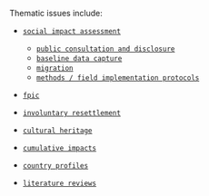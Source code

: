 Thematic issues include:


*  [`social impact assessment`](http://applied-anthro.com/thematic-issues/social-impact-assessment)
    - [`public consultation and disclosure`](http://applied-anthro.com/thematic-issues/social-impact-assessment/public-consultation-and-disclosure)
    - [`baseline data capture`](https://github.com/aaronkyle/social-development/tree/master/thematic-issues/social-impact-assessment/baseline-surveys)
    - [`migration`](http://applied-anthro.com/thematic-issues/social-impact-assessment/migration)
    - [`methods / field implementation protocols`](http://applied-anthro.com/thematic-issues/social-impact-assessment/social-impact-assessment/methodology)


*  [`fpic`](https://github.com/aaronkyle/social-development/tree/master/thematic-issues/fpic)
*  [`involuntary resettlement`](https://github.com/aaronkyle/social-development/tree/master/thematic-issues/involuntary-resettlement)
*  [`cultural heritage`](http://applied-anthro.com/thematic-issues/social-impact-assessment/cultural-heritage)
*  [`cumulative impacts`](http://applied-anthro.com/thematic-issues/social-impact-assessment/cumulative-impacts/cumulative-impacts_briefing-note)
*  [`country profiles`](http://applied-anthro.com/thematic-issues/social-impact-assessment/country-profiles/)
*  [`literature reviews`](https://github.com/aaronkyle/social-development/tree/master/thematic-issues/literature-reviews)

<!--

https://www.worldbank.org/en/topic

[![Agriculture and Food](http://www.worldbank.org/content/dam/photos/220x220/2017/jul/vn_woman_pineapple_220x220.jpg "Agriculture and Food")](http://www.worldbank.org/en/topic/agriculture)

#### [Agriculture and Food »](http://www.worldbank.org/en/topic/agriculture)

* [Agribusiness and Value Chains](http://www.worldbank.org/en/topic/agribusiness)
* [Climate-Smart Agriculture](http://www.worldbank.org/en/topic/climate-smart-agriculture)
* [Food Security](http://www.worldbank.org/en/topic/food-security)

Show More +

[![Climate Change](http://www.worldbank.org/content/dam/photos/220x220/2017/jul/climate2.png "Climate Change")](http://www.worldbank.org/en/topic/climatechange)

#### [Climate Change »](http://www.worldbank.org/en/topic/climatechange)

* [Climate Finance](http://www.worldbank.org/en/topic/climatefinance)
* [Climate-Smart Agriculture](http://www.worldbank.org/en/topic/climate-smart-agriculture)
* [Climate and Health](http://www.worldbank.org/en/topic/climatechangeandhealth)

Show More +

[![Competitiveness](http://www.worldbank.org/content/dam/photos/220x220/2017/may/psd-220x220-main.jpg "Competitiveness")](http://www.worldbank.org/en/topic/competitiveness)

#### [Competitiveness »](http://www.worldbank.org/en/topic/competitiveness)

* [Competition Policy](http://www.worldbank.org/en/topic/competition-policy)
* [Investment Climate](http://www.worldbank.org/en/topic/investment-climate)
* [Innovation and Entrepreneurship](http://www.worldbank.org/en/topic/innovation-entrepreneurship)

[![Debt](http://www.worldbank.org/content/dam/photos/220x220/2017/may/debt-220x220-main.jpg "Debt")](http://www.worldbank.org/en/topic/debt)

#### [Debt »](http://www.worldbank.org/en/topic/debt)

* [Debt Management](http://www.worldbank.org/en/topic/debt-management)
* [Debt Relief](http://www.worldbank.org/en/topic/debt-relief)
* [Debt Sustainability](http://www.worldbank.org/en/topic/debt-sustainability)

[![Digital Development](http://www.worldbank.org/content/dam/photos/220x220/2017/jun/td-man-holding-smartphone-220x220.jpg "Digital Development")](http://www.worldbank.org/en/topic/digitaldevelopment)

#### [Digital Development »](http://www.worldbank.org/en/topic/digitaldevelopment)

[![Disaster Risk Management ](http://www.worldbank.org/content/dam/photos/220x220/2017/jul/DRM-Banner-pour-220x220.jpg "Disaster Risk Management ")](http://www.worldbank.org/en/topic/disasterriskmanagement)

#### [Disaster Risk Management  »](http://www.worldbank.org/en/topic/disasterriskmanagement)

[![Education](http://www.worldbank.org/content/dam/photos/220x220/2017/jun/EduMigration_banner_small.jpg "Education")](http://www.worldbank.org/en/topic/education)

#### [Education »](http://www.worldbank.org/en/topic/education)

* [Early Childhood Development](http://www.worldbank.org/en/topic/earlychildhooddevelopment)
* [Education and Technology](http://www.worldbank.org/en/topic/edutech)
* [Girls' Education](http://www.worldbank.org/en/topic/girlseducation)

Show More +

[![Energy](http://www.worldbank.org/content/dam/photos/220x220/2017/jun/Energy-header-220-v4.jpg "Energy")](http://www.worldbank.org/en/topic/energy)

#### [Energy »](http://www.worldbank.org/en/topic/energy)

[![Environment ](http://www.worldbank.org/content/dam/photos/220x220/2017/jun/IMG_5972---Copy.jpg "Environment ")](http://www.worldbank.org/en/topic/environment)

#### [Environment  »](http://www.worldbank.org/en/topic/environment)

* [Biodiversity](http://www.worldbank.org/en/topic/biodiversity)
* [Landscapes](http://www.worldbank.org/en/topic/landscapes)
* [Natural Capital](https://www.worldbank.org/en/topic/natural-capital)

Show More +

[![Extractive Industries](http://www.worldbank.org/content/dam/photos/220x220/2017/jun/Square-220.220.png "Extractive Industries")](http://www.worldbank.org/en/topic/extractiveindustries)

#### [Extractive Industries »](http://www.worldbank.org/en/topic/extractiveindustries)

* [Extractives Global Programmatic Support](http://www.worldbank.org/en/topic/egps)
* [Mining Investment and Governance Review](http://www.worldbank.org/en/topic/mining-governance)
* [Gas Flaring Reduction](http://www.worldbank.org/en/topic/gas-flaring-reduction)

[![Financial Inclusion](http://www.worldbank.org/content/dam/photos/220x220/2017/may/FI-thumbnail.jpg "Financial Inclusion")](http://www.worldbank.org/en/topic/financialinclusion)

#### [Financial Inclusion »](http://www.worldbank.org/en/topic/financialinclusion)

* [Payment Systems](http://www.worldbank.org/en/topic/paymentsystemsremittances)
* [Credit Infrastructure](http://www.worldbank.org/en/topic/creditinfrastructure)
* [Small and Medium Enterprises Finance](http://www.worldbank.org/en/topic/smefinance)

[![Financial Sector](http://www.worldbank.org/content/dam/photos/220x220/2017/may/FS-thumbnail.jpg "Financial Sector")](http://www.worldbank.org/en/topic/financialsector)

#### [Financial Sector »](http://www.worldbank.org/en/topic/financialsector)

* [Financial Stability](http://www.worldbank.org/en/topic/financialstability)
* [Financial Integrity](http://www.worldbank.org/en/topic/financialmarketintegrity)
* [Long-Term Finance](http://www.worldbank.org/en/topic/longtermfinance)

[![Fragility, Conflict, and Violence](http://www.worldbank.org/content/dam/photos/220x220/2017/jun/FCV-banner-220x220.jpg "Fragility, Conflict, and Violence")](http://www.worldbank.org/en/topic/fragilityconflictviolence)

#### [Fragility, Conflict, and Violence »](http://www.worldbank.org/en/topic/fragilityconflictviolence)

[![Gender](http://www.worldbank.org/content/dam/photos/220x220/2017/jun-1/gender3-220px.jpg "Gender")](http://www.worldbank.org/en/topic/gender)

#### [Gender »](http://www.worldbank.org/en/topic/gender)

[![Governance](http://www.worldbank.org/content/dam/photos/220x220/2017/jun/gov-profile-pic-4_220x220.png "Governance")](http://www.worldbank.org/en/topic/governance)

#### [Governance »](http://www.worldbank.org/en/topic/governance)

[![Health](http://www.worldbank.org/content/dam/photos/220x220/2017/may/220x220-health_main.jpg "Health")](http://www.worldbank.org/en/topic/health)

#### [Health »](http://www.worldbank.org/en/topic/health)

* [Global Tobacco Control](http://www.worldbank.org/en/topic/tobacco)
* [Infectious diseases and Vaccines](http://www.worldbank.org/en/topic/infectiousdiseases)
* [Mental Health](http://www.worldbank.org/en/topic/mental-health)

Show More +

[![Inequality and Shared Prosperity](http://www.worldbank.org/content/dam/photos/220x220/2017/may/isp-banner-square-v2.png "Inequality and Shared Prosperity")](http://www.worldbank.org/en/topic/isp)

#### [Inequality and Shared Prosperity »](http://www.worldbank.org/en/topic/isp)

[![Infrastructure & Public-Private Partnerships](http://www.worldbank.org/content/dam/photos/220x220/2017/jun/ppp-home-thumbnail.jpg "Infrastructure & Public-Private Partnerships")](http://www.worldbank.org/en/topic/publicprivatepartnerships)

#### [Infrastructure & Public-Private Partnerships »](http://www.worldbank.org/en/topic/publicprivatepartnerships)

[![Jobs & Development](http://www.worldbank.org/content/dam/photos/220x220/2017/jun/JB_220.jpg "Jobs & Development")](http://www.worldbank.org/en/topic/jobsanddevelopment)

#### [Jobs & Development »](http://www.worldbank.org/en/topic/jobsanddevelopment)

* [Labor Markets](http://www.worldbank.org/en/topic/labormarkets)
* [Skills Development](http://www.worldbank.org/en/topic/skillsdevelopment)
* [Social Protection](http://www.worldbank.org/en/topic/socialprotection)

[![Macroeconomics and Fiscal Management](http://www.worldbank.org/content/dam/photos/220x220/2017/may/mfm-220x220-main.jpg "Macroeconomics and Fiscal Management")](http://www.worldbank.org/en/topic/macroeconomics)

#### [Macroeconomics and Fiscal Management »](http://www.worldbank.org/en/topic/macroeconomics)

[![Nutrition](http://www.worldbank.org/content/dam/photos/220x220/2017/may/220x220-nut_main2.jpg "Nutrition")](http://www.worldbank.org/en/topic/nutrition)

#### [Nutrition »](http://www.worldbank.org/en/topic/nutrition)

[![Poverty](http://www.worldbank.org/content/dam/photos/220x220/2017/may/poverty-header-small-ii.png "Poverty")](http://www.worldbank.org/en/topic/poverty)

#### [Poverty »](http://www.worldbank.org/en/topic/poverty)

* [Inequality and Shared Prosperity](http://www.worldbank.org/en/topic/isp)
* [Measuring Poverty](http://www.worldbank.org/en/topic/measuringpoverty)

[![Regional Integration](http://www.worldbank.org/content/dam/photos/220x220/2018/mar/port_square.png "Regional Integration")](https://www.worldbank.org/en/topic/regional-integration)

#### [Regional Integration »](https://www.worldbank.org/en/topic/regional-integration)

[![Social Development](http://www.worldbank.org/content/dam/photos/220x220/2017/jun-1/Social-Dev-Face-crop.jpg "Social Development")](http://www.worldbank.org/en/topic/socialdevelopment)

#### [Social Development »](http://www.worldbank.org/en/topic/socialdevelopment)

* [Community-Driven Development](http://www.worldbank.org/en/topic/communitydrivendevelopment)
* [Disability Inclusion](http://www.worldbank.org/en/topic/disability)
* [Indigenous Peoples](http://www.worldbank.org/en/topic/indigenouspeoples)

Show More +

[![Social Protection](http://www.worldbank.org/content/dam/photos/220x220/2017/jun/SP--main-thumbnail.jpg "Social Protection")](http://www.worldbank.org/en/topic/socialprotection)

#### [Social Protection »](http://www.worldbank.org/en/topic/socialprotection)

* [Jobs and Development](http://www.worldbank.org/en/topic/jobsanddevelopment)
* [Pensions](http://www.worldbank.org/en/topic/pensions)
* [Safety Nets and Cash Transfers](http://www.worldbank.org/en/topic/safetynets)

Show More +

[![Trade](http://www.worldbank.org/content/dam/photos/220x220/2017/jun/trade-220x220-main.jpg "Trade")](http://www.worldbank.org/en/topic/trade)

#### [Trade »](http://www.worldbank.org/en/topic/trade)

* [Trade Facilitation and Logistics](http://www.worldbank.org/en/topic/trade-facilitation-and-logistics)
* [Global Value Chains](http://www.worldbank.org/en/topic/global-value-chains)

[![Transport](http://www.worldbank.org/content/dam/photos/220x220/2017/jun/td-pilots-in-cockpit-220x220.jpg "Transport")](http://www.worldbank.org/en/topic/transport)

#### [Transport »](http://www.worldbank.org/en/topic/transport)

[![Urban Development](http://www.worldbank.org/content/dam/photos/220x220/2017/jun/Urban%20Dev%20Japan%20Ginza%20Lois%20Goh%20WB-220x220.png "Urban Development")](http://www.worldbank.org/en/topic/urbandevelopment)

#### [Urban Development »](http://www.worldbank.org/en/topic/urbandevelopment)

* [Disaster Risk Management](http://www.worldbank.org/en/topic/disasterriskmanagement)
* [Inclusive Cities](http://www.worldbank.org/en/topic/inclusive-cities)
* [Land](http://www.worldbank.org/en/topic/land)

Show More +

[![Water](http://www.worldbank.org/content/dam/photos/220x220/2017/jun-1/Water-Circle-5456600627_984613028b_o.jpg "Water")](http://www.worldbank.org/en/topic/water)

#### [Water »](http://www.worldbank.org/en/topic/water)

* [Sanitation](http://www.worldbank.org/en/topic/sanitation)
* [Water in Agriculture](http://www.worldbank.org/en/topic/water-in-agriculture)
* [Water Resources Management](http://www.worldbank.org/en/topic/waterresourcesmanagement)

Show More +
-->

